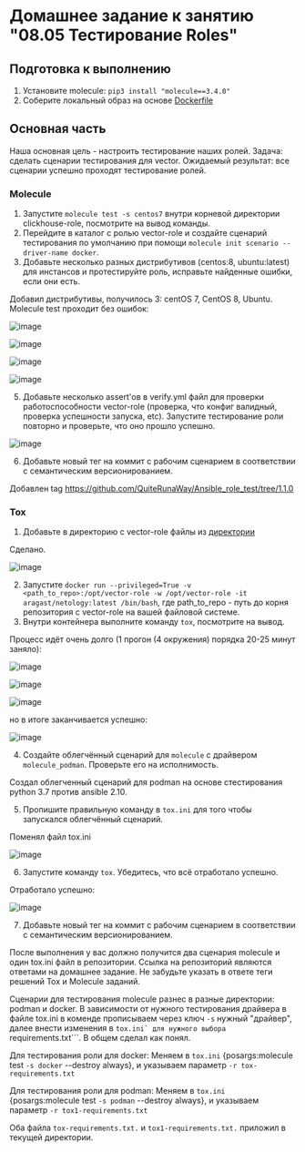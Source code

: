 # Домашнее задание к занятию "08.05 Тестирование Roles"

## Подготовка к выполнению
1. Установите molecule: `pip3 install "molecule==3.4.0"`
2. Соберите локальный образ на основе [Dockerfile](./Dockerfile)

## Основная часть

Наша основная цель - настроить тестирование наших ролей. Задача: сделать сценарии тестирования для vector. Ожидаемый результат: все сценарии успешно проходят тестирование ролей.

### Molecule

1. Запустите  `molecule test -s centos7` внутри корневой директории clickhouse-role, посмотрите на вывод команды.
2. Перейдите в каталог с ролью vector-role и создайте сценарий тестирования по умолчанию при помощи `molecule init scenario --driver-name docker`.
3. Добавьте несколько разных дистрибутивов (centos:8, ubuntu:latest) для инстансов и протестируйте роль, исправьте найденные ошибки, если они есть.

Добавил дистрибутивы, получилось 3: centOS 7, CentOS 8, Ubuntu. Molecule test проходит без ошибок:

![image](https://user-images.githubusercontent.com/92969676/173748354-87aea3e4-296b-49b8-95ec-85b5d38c7733.png)

![image](https://user-images.githubusercontent.com/92969676/173748450-48a3c65e-6e96-442a-8867-983258a551f4.png)

![image](https://user-images.githubusercontent.com/92969676/173748635-6a800324-8e7e-45cf-a220-9327115fb238.png)

![image](https://user-images.githubusercontent.com/92969676/173747542-5afe8506-181f-47fc-b768-6d56af7e6769.png)

5. Добавьте несколько assert'ов в verify.yml файл для  проверки работоспособности vector-role (проверка, что конфиг валидный, проверка успешности запуска, etc). Запустите тестирование роли повторно и проверьте, что оно прошло успешно.

![image](https://user-images.githubusercontent.com/92969676/173856318-16ee0e77-a0db-430e-975f-ae8bff49f9a7.png)

6. Добавьте новый тег на коммит с рабочим сценарием в соответствии с семантическим версионированием.

Добавлен tag https://github.com/QuiteRunaWay/Ansible_role_test/tree/1.1.0

### Tox

1. Добавьте в директорию с vector-role файлы из [директории](./example)

Сделано.

![image](https://user-images.githubusercontent.com/92969676/173859197-b69f9a5e-96cf-4789-ab54-808b661df255.png)

2. Запустите `docker run --privileged=True -v <path_to_repo>:/opt/vector-role -w /opt/vector-role -it aragast/netology:latest /bin/bash`, где path_to_repo - путь до корня репозитория с vector-role на вашей файловой системе.
3. Внутри контейнера выполните команду `tox`, посмотрите на вывод.

Процесс идёт очень долго (1 прогон (4 окружения) порядка 20-25 минут заняло):

![image](https://user-images.githubusercontent.com/92969676/173884479-03c9aae7-1a1f-491f-b3cd-d076cbcb1ee7.png)

![image](https://user-images.githubusercontent.com/92969676/173884794-3f4f8f67-324f-4e7a-b472-5b95de51532a.png)

![image](https://user-images.githubusercontent.com/92969676/173885536-4a726ec8-8d30-4f5d-96d4-bf058495c6b1.png)

но в итоге заканчивается успешно:

![image](https://user-images.githubusercontent.com/92969676/173886655-d0ae9cb5-5d3b-49aa-819b-2094d6602ce1.png)

4. Создайте облегчённый сценарий для `molecule` с драйвером `molecule_podman`. Проверьте его на исполнимость.

Создал облегченный сценарий для podman на основе стестирования python 3.7 против ansible 2.10.

5. Пропишите правильную команду в `tox.ini` для того чтобы запускался облегчённый сценарий.

Поменял файл tox.ini

![image](https://user-images.githubusercontent.com/92969676/174055407-fdfa4b39-1b83-4f80-a99d-1ac9bb9d6ccb.png)

6. Запустите команду `tox`. Убедитесь, что всё отработало успешно.

Отработало успешно:

![image](https://user-images.githubusercontent.com/92969676/174055287-13272dde-b078-4a55-b745-b2bfa4d94c71.png)


7. Добавьте новый тег на коммит с рабочим сценарием в соответствии с семантическим версионированием.

После выполнения у вас должно получится два сценария molecule и один tox.ini файл в репозитории. Ссылка на репозиторий являются ответами на домашнее задание. Не забудьте указать в ответе теги решений Tox и Molecule заданий.

Сценарии для тестирования molecule разнес в разные директории: podman и docker. В зависимости от нужного тестирования драйвера в файле tox.ini в коменде прописываем через ключ ```-s``` нужный "драйвер", далее внести изменения в ```tox.ini` для нужного выбора ```requirements.txt```. В общем сделал как понял.

Для тестирования роли для docker:
Меняем в ```tox.ini``` {posargs:molecule test ```-s docker``` --destroy always}, и указываем параметр ```-r tox-requirements.txt```

Для тестирования роли для podman:
Меняем в ```tox.ini``` {posargs:molecule test ```-s podman``` --destroy always}, и указываем параметр ```-r tox1-requirements.txt```

Оба файла ```tox-requirements.txt.``` и ```tox1-requirements.txt.``` приложил в текущей директории.




